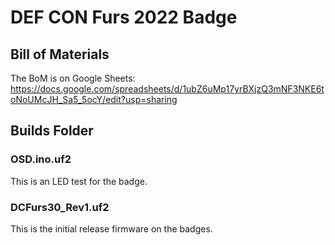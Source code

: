 # DEF CON Furs 2022 Badge 



## Bill of Materials

The BoM is on Google Sheets:  https://docs.google.com/spreadsheets/d/1ubZ6uMp17yrBXjzQ3mNF3NKE6toNoUMcJH_Sa5_5ocY/edit?usp=sharing

## Builds Folder

### OSD.ino.uf2

This is an LED test for the badge.

### DCFurs30_Rev1.uf2

This is the initial release firmware on the badges.